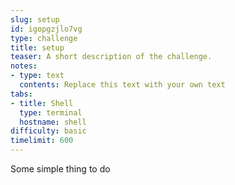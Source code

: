 ```yaml
---
slug: setup
id: igopgzjlo7vg
type: challenge
title: setup
teaser: A short description of the challenge.
notes:
- type: text
  contents: Replace this text with your own text
tabs:
- title: Shell
  type: terminal
  hostname: shell
difficulty: basic
timelimit: 600
---
```


Some simple thing to do